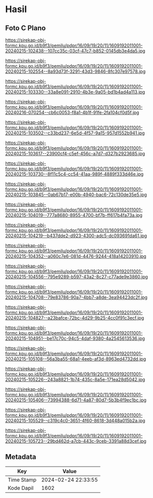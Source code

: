 # Hasil

## Foto C Plano

https://sirekap-obj-formc.kpu.go.id/b9f3/pemilu/pdpr/16/09/19/20/11/1609192011001-20240215-102438--107cc35c-03cf-47c7-b852-0145db3e4da5.jpg

https://sirekap-obj-formc.kpu.go.id/b9f3/pemilu/pdpr/16/09/19/20/11/1609192011001-20240215-102554--8a93d73f-3291-43d3-9846-8fc307e97578.jpg

https://sirekap-obj-formc.kpu.go.id/b9f3/pemilu/pdpr/16/09/19/20/11/1609192011001-20240215-103330--33a8e091-2910-4b3e-9a05-bd1b4ad4a113.jpg

https://sirekap-obj-formc.kpu.go.id/b9f3/pemilu/pdpr/16/09/19/20/11/1609192011001-20240216-070254--cb6c0053-f8a1-4b1f-91fe-2fa104cf0d5f.jpg

https://sirekap-obj-formc.kpu.go.id/b9f3/pemilu/pdpr/16/09/19/20/11/1609192011001-20240215-103502--c33bd237-6e5d-4f57-9a15-957d1552b941.jpg

https://sirekap-obj-formc.kpu.go.id/b9f3/pemilu/pdpr/16/09/19/20/11/1609192011001-20240215-103617--23900cf4-c5ef-456c-a7d7-d327b2923685.jpg

https://sirekap-obj-formc.kpu.go.id/b9f3/pemilu/pdpr/16/09/19/20/11/1609192011001-20240215-103730--8f11c5c4-cc54-41aa-989f-4889f333d46e.jpg

https://sirekap-obj-formc.kpu.go.id/b9f3/pemilu/pdpr/16/09/19/20/11/1609192011001-20240215-103845--0ab67b17-e00b-4940-bac6-72c130de35e5.jpg

https://sirekap-obj-formc.kpu.go.id/b9f3/pemilu/pdpr/16/09/19/20/11/1609192011001-20240215-104019--777a8680-8955-4700-bf7b-ff617b4fa73a.jpg

https://sirekap-obj-formc.kpu.go.id/b9f3/pemilu/pdpr/16/09/19/20/11/1609192011001-20240215-104219--b437dde2-d923-4300-adc5-dc093691da61.jpg

https://sirekap-obj-formc.kpu.go.id/b9f3/pemilu/pdpr/16/09/19/20/11/1609192011001-20240215-104352--a060c7e6-081d-4476-9244-418a14203910.jpg

https://sirekap-obj-formc.kpu.go.id/b9f3/pemilu/pdpr/16/09/19/20/11/1609192011001-20240215-104556--795e9289-b597-43a2-8c27-c77ade9e3860.jpg

https://sirekap-obj-formc.kpu.go.id/b9f3/pemilu/pdpr/16/09/19/20/11/1609192011001-20240215-104708--79e83786-90a7-4bb7-a8de-3ea94423dc2f.jpg

https://sirekap-obj-formc.kpu.go.id/b9f3/pemilu/pdpr/16/09/19/20/11/1609192011001-20240215-104827--a23bafce-72bc-4d29-9b25-4cc0f91c3ecf.jpg

https://sirekap-obj-formc.kpu.go.id/b9f3/pemilu/pdpr/16/09/19/20/11/1609192011001-20240215-104951--be17c70c-94c5-4daf-9380-4a2545613536.jpg

https://sirekap-obj-formc.kpu.go.id/b9f3/pemilu/pdpr/16/09/19/20/11/1609192011001-20240215-105108--56a3ba55-68a1-4eeb-af3d-8963ed4732dd.jpg

https://sirekap-obj-formc.kpu.go.id/b9f3/pemilu/pdpr/16/09/19/20/11/1609192011001-20240215-105226--243a8821-1b74-435c-8a5e-171ea28d5042.jpg

https://sirekap-obj-formc.kpu.go.id/b9f3/pemilu/pdpr/16/09/19/20/11/1609192011001-20240215-105406--73994388-6d71-4a87-80d7-5b3b4f9ec1bc.jpg

https://sirekap-obj-formc.kpu.go.id/b9f3/pemilu/pdpr/16/09/19/20/11/1609192011001-20240215-105529--c319c4c0-3651-4f60-8618-3d448a015b2a.jpg

https://sirekap-obj-formc.kpu.go.id/b9f3/pemilu/pdpr/16/09/19/20/11/1609192011001-20240215-105723--29bd462d-a7cb-443c-9ceb-3391a88d3cef.jpg


## Metadata

| Key        | Value               |
| ---------- | ------------------- |
| Time Stamp | 2024-02-24 22:33:55 |
| Kode Dapil | 1602                |



